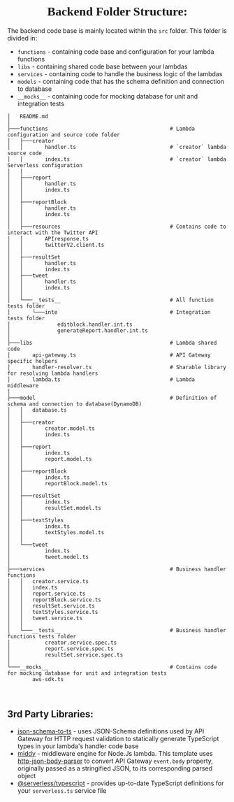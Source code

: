 <h1 align="center" style="font-family: Jetbrains Mono">Backend Folder Structure: </h1>

The backend code base is mainly located within the `src` folder. This folder is divided in:
- `functions` - containing code base and configuration for your lambda functions
- `libs` - containing shared code base between your lambdas
- `services` - containing code to handle the business logic of the lambdas
- `models` - containing code that has the schema definition and connection to database
- `__mocks__` - containing code for mocking database for unit and integration tests

```
│   README.md
│
├───functions                                       # Lambda configuration and source code folder
│   ├───creator                                     
│   │       handler.ts                              # `creator` lambda source code
│   │       index.ts                                # `creator` lambda Serverless configuration
│   │
│   ├───report
│   │       handler.ts
│   │       index.ts                                
│   │
│   ├───reportBlock
│   │       handler.ts
│   │       index.ts                                
│   │
│   ├───resources                                   # Contains code to interact with the Twitter API
│   │       APIresponse.ts
│   │       twitterV2.client.ts
│   │
│   ├───resultSet
│   │       handler.ts                              
│   │       index.ts                                
│   ├───tweet
│   │       handler.ts
│   │       index.ts
│   │
│   └───__tests__                                   # All function tests folder
│       └───inte                                    # Integration tests folder 
│               editblock.handler.int.ts
│               generateReport.handler.int.ts
│
├───libs                                            # Lambda shared code
│       api-gateway.ts                              # API Gateway specific helpers
│       handler-resolver.ts                         # Sharable library for resolving lambda handlers
│       lambda.ts                                   # Lambda middleware
│
├───model                                           # Definition of schema and connection to database(DynamoDB)
│   │   database.ts
│   │
│   ├───creator
│   │       creator.model.ts
│   │       index.ts
│   │
│   ├───report
│   │       index.ts
│   │       report.model.ts
│   │
│   ├───reportBlock
│   │       index.ts
│   │       reportBlock.model.ts
│   │
│   ├───resultSet
│   │       index.ts
│   │       resultSet.model.ts
│   │
│   ├───textStyles
│   │       index.ts
│   │       textStyles.model.ts
│   │
│   └───tweet
│           index.ts
│           tweet.model.ts
│
├───services                                        # Business handler functions
│   │   creator.service.ts
│   │   index.ts
│   │   report.service.ts
│   │   reportBlock.service.ts
│   │   resultSet.service.ts
│   │   textStyles.service.ts
│   │   tweet.service.ts
│   │
│   └───__tests__                                   # Business handler functions tests folder
│           creator.service.spec.ts
│           report.service.spec.ts
│           resultSet.service.spec.ts
│
└───__mocks__                                       # Contains code for mocking database for unit and integration tests
        aws-sdk.ts
```
<br>
<h2>3rd Party Libraries: </h2>

- [json-schema-to-ts](https://github.com/ThomasAribart/json-schema-to-ts) - uses JSON-Schema definitions used by API Gateway for HTTP request validation to statically generate TypeScript types in your lambda's handler code base
- [middy](https://github.com/middyjs/middy) - middleware engine for Node.Js lambda. This template uses [http-json-body-parser](https://github.com/middyjs/middy/tree/master/packages/http-json-body-parser) to convert API Gateway `event.body` property, originally passed as a stringified JSON, to its corresponding parsed object
- [@serverless/typescript](https://github.com/serverless/typescript) - provides up-to-date TypeScript definitions for your `serverless.ts` service file